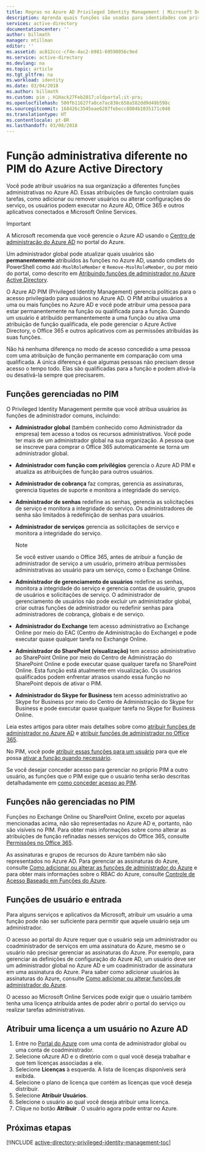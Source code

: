```yaml
---
title: Regras no Azure AD Privileged Identity Management | Microsoft Docs
description: Aprenda quais funções são usadas para identidades com privilégios com a extensão de Privileged Identity Management do Azure.
services: active-directory
documentationcenter: ''
author: billmath
manager: mtillman
editor: ''
ms.assetid: ac812ccc-cf4e-4ac2-b981-69598056c9ed
ms.service: active-directory
ms.devlang: na
ms.topic: article
ms.tgt_pltfrm: na
ms.workload: identity
ms.date: 03/04/2018
ms.author: billmath
ms.custom: pim ; H1Hack27Feb2017;oldportal;it-pro;
ms.openlocfilehash: 500fb11627fa0ce7ac838c650a582dd9d49b598c
ms.sourcegitcommit: 168426c3545eae6287febecc8804b1035171c048
ms.translationtype: HT
ms.contentlocale: pt-BR
ms.lasthandoff: 03/08/2018
---
```

# <a name="different-administrative-role-in-azure-active-directory-pim"></a>Função administrativa diferente no PIM do Azure Active Directory
<!-- **PLACEHOLDER: Need description of how this works. Azure PIM uses roles from MSODS objects.**-->

Você pode atribuir usuários na sua organização a diferentes funções administrativas no Azure AD. Essas atribuições de função controlam quais tarefas, como adicionar ou remover usuários ou alterar configurações do serviço, os usuários podem executar no Azure AD, Office 365 e outros aplicativos conectados e Microsoft Online Services.  

> [!IMPORTANT]
> A Microsoft recomenda que você gerencie o Azure AD usando o [Centro de administração do Azure AD](https://aad.portal.azure.com) no portal do Azure.

Um administrador global pode atualizar quais usuários são **permanentemente** atribuídos às funções no Azure AD, usando cmdlets do PowerShell como `Add-MsolRoleMember` e `Remove-MsolRoleMember`, ou por meio do portal, como descrito em [Atribuindo funções de administrador no Azure Active Directory](active-directory-assign-admin-roles-azure-portal.md).

O Azure AD PIM (Privileged Identity Management) gerencia políticas para o acesso privilegiado para usuários no Azure AD. O PIM atribui usuários a uma ou mais funções no Azure AD e você pode atribuir uma pessoa para estar permanentemente na função ou qualificada para a função. Quando um usuário é atribuído permanentemente a uma função ou ativa uma atribuição de função qualificada, ele pode gerenciar o Azure Active Directory, o Office 365 e outros aplicativos com as permissões atribuídas às suas funções.

Não há nenhuma diferença no modo de acesso concedido a uma pessoa com uma atribuição de função permanente em comparação com uma qualificada. A única diferença é que algumas pessoas não precisam desse acesso o tempo todo. Elas são qualificadas para a função e podem ativá-la ou desativá-la sempre que precisarem.

## <a name="roles-managed-in-pim"></a>Funções gerenciadas no PIM
O Privileged Identity Management permite que você atribua usuários às funções de administrador comuns, incluindo:

* **Administrador global** (também conhecido como Administrador da empresa) tem acesso a todos os recursos administrativos. Você pode ter mais de um administrador global na sua organização. A pessoa que se inscreve para comprar o Office 365 automaticamente se torna um administrador global.
* **Administrador com função com privilégios** gerencia o Azure AD PIM e atualiza as atribuições de função para outros usuários.  
* **Administrador de cobrança** faz compras, gerencia as assinaturas, gerencia tíquetes de suporte e monitora a integridade do serviço.
* **Administrador de senhas** redefine as senhas, gerencia as solicitações de serviço e monitora a integridade do serviço. Os administradores de senha são limitados à redefinição de senhas para usuários.
* **Administrador de serviços** gerencia as solicitações de serviço e monitora a integridade do serviço.
  
  > [!NOTE]
  > Se você estiver usando o Office 365, antes de atribuir a função de administrador de serviço a um usuário, primeiro atribua permissões administrativas ao usuário para um serviço, como o Exchange Online.
  > 
  > 
* **Administrador de gerenciamento de usuários** redefine as senhas, monitora a integridade do serviço e gerencia contas de usuário, grupos de usuários e solicitações de serviço. O administrador de gerenciamento de usuários não pode excluir um administrador global, criar outras funções de administrador ou redefinir senhas para administradores de cobrança, globais e de serviço.
* **Administrador do Exchange** tem acesso administrativo ao Exchange Online por meio do EAC (Centro de Administração do Exchange) e pode executar quase qualquer tarefa no Exchange Online.
* **Administrador do SharePoint (visualização)** tem acesso administrativo ao SharePoint Online por meio do Centro de Administração do SharePoint Online e pode executar quase qualquer tarefa no SharePoint Online. Esta função está atualmente em visualização. Os usuários qualificados podem enfrentar atrasos usando essa função no SharePoint depois de ativar o PIM.
* **Administrador do Skype for Business** tem acesso administrativo ao Skype for Business por meio do Centro de Administração do Skype for Business e pode executar quase qualquer tarefa no Skype for Business Online.

Leia estes artigos para obter mais detalhes sobre como [atribuir funções de administrador no Azure AD](active-directory-assign-admin-roles-azure-portal.md) e [atribuir funções de administrador no Office 365](https://support.office.com/article/Assigning-admin-roles-in-Office-365-eac4d046-1afd-4f1a-85fc-8219c79e1504).

<!--**PLACEHOLDER: The above article may not be the one we want since PIM gets roles from places other that Office 365**-->


No PIM, você pode [atribuir essas funções para um usuário](active-directory-privileged-identity-management-how-to-add-role-to-user.md) para que ele possa [ativar a função quando necessário](active-directory-privileged-identity-management-how-to-activate-role.md).

Se você desejar conceder acesso para gerenciar no próprio PIM a outro usuário, as funções que o PIM exige que o usuário tenha serão descritas detalhadamente em [como conceder acesso ao PIM](active-directory-privileged-identity-management-how-to-give-access-to-pim.md).

<!-- ## The PIM Security Administrator Role **PLACEHOLDER: Need description of the Security Administrator role.**-->

## <a name="roles-not-managed-in-pim"></a>Funções não gerenciadas no PIM
Funções no Exchange Online ou SharePoint Online, exceto por aquelas mencionadas acima, não são representadas no Azure AD e, portanto, não são visíveis no PIM. Para obter mais informações sobre como alterar as atribuições de função refinadas nesses serviços do Office 365, consulte [Permissões no Office 365](https://support.office.com/article/Permissions-in-Office-365-da585eea-f576-4f55-a1e0-87090b6aaa9d).

As assinaturas e grupos de recursos do Azure também não são representados no Azure AD. Para gerenciar as assinaturas do Azure, consulte [Como adicionar ou alterar as funções de administrador do Azure](../billing/billing-add-change-azure-subscription-administrator.md) e para obter mais informações sobre o RBAC do Azure, consulte [Controle de Acesso Baseado em Funções do Azure](role-based-access-control-configure.md).

<!--**The above links might be replaced by ones that are from within this documentation repository **-->


## <a name="user-roles-and-signing-in"></a>Funções de usuário e entrada
Para alguns serviços e aplicativos da Microsoft, atribuir um usuário a uma função pode não ser suficiente para permitir que aquele usuário seja um administrador.

O acesso ao portal do Azure requer que o usuário seja um administrador ou coadministrador de serviços em uma assinatura do Azure, mesmo se o usuário não precisar gerenciar as assinaturas do Azure.  Por exemplo, para gerenciar as definições de configuração do Azure AD, um usuário deve ser um administrador global no Azure AD e um coadministrador de assinatura em uma assinatura do Azure.  Para saber como adicionar usuários às assinaturas do Azure, consulte [Como adicionar ou alterar funções de administrador do Azure](../billing/billing-add-change-azure-subscription-administrator.md).

O acesso ao Microsoft Online Services pode exigir que o usuário também tenha uma licença atribuída antes de poder abrir o portal do serviço ou realizar tarefas administrativas.

## <a name="assign-a-license-to-a-user-in-azure-ad"></a>Atribuir uma licença a um usuário no Azure AD
1. Entre no [Portal do Azure](http://portal.azure.com) com uma conta de administrador global ou uma conta de coadministrador.
3. Selecione oAzure AD e o diretório com o qual você deseja trabalhar e que tem licenças associadas a ele.
4. Selecione **Licenças** à esquerda. A lista de licenças disponíveis será exibida.
5. Selecione o plano de licença que contém as licenças que você deseja distribuir.
6. Selecione **Atribuir Usuários**.
7. Selecione o usuário ao qual você deseja atribuir uma licença.
8. Clique no botão **Atribuir** .  O usuário agora pode entrar no Azure.

<!--Every topic should have next steps and links to the next logical set of content to keep the customer engaged-->
## <a name="next-steps"></a>Próximas etapas
[!INCLUDE [active-directory-privileged-identity-management-toc](../../includes/active-directory-privileged-identity-management-toc.md)]


